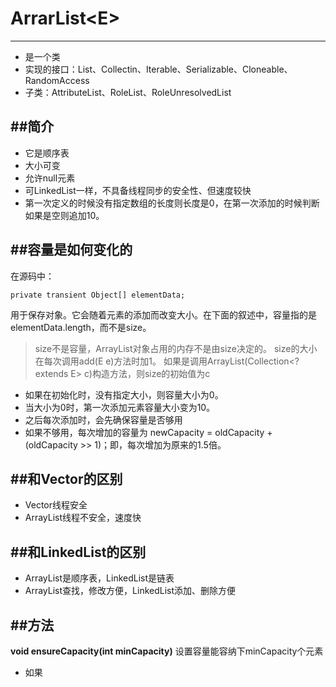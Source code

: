 # ArrarList<E\><A NAME="Collection"> </a>
---
* 是一个类
* 实现的接口：List、Collectin、Iterable、Serializable、Cloneable、RandomAccess
* 子类：AttributeList、RoleList、RoleUnresolvedList

##简介
---
* 它是顺序表
* 大小可变
* 允许null元素
* 可LinkedList一样，不具备线程同步的安全性、但速度较快
* 第一次定义的时候没有指定数组的长度则长度是0，在第一次添加的时候判断如果是空则追加10。

##容量是如何变化的
---
在源码中：

```
private transient Object[] elementData;
```
用于保存对象。它会随着元素的添加而改变大小。在下面的叙述中，容量指的是elementData.length，而不是size。

>size不是容量，ArrayList对象占用的内存不是由size决定的。
>size的大小在每次调用add(E e)方法时加1。
>如果是调用ArrayList(Collection<? extends E> c)构造方法，则size的初始值为c

* 如果在初始化时，没有指定大小，则容量大小为0。
* 当大小为0时，第一次添加元素容量大小变为10。
* 之后每次添加时，会先确保容量是否够用
* 如果不够用，每次增加的容量为 newCapacity = oldCapacity + (oldCapacity >> 1)；即，每次增加为原来的1.5倍。

##和Vector的区别
---
* Vector线程安全
* ArrayList线程不安全，速度快

##和LinkedList的区别
---
* ArrayList是顺序表，LinkedList是链表
* ArrayList查找，修改方便，LinkedList添加、删除方便

##方法
---
**void ensureCapacity(int minCapacity)**
设置容量能容纳下minCapacity个元素

* 如果